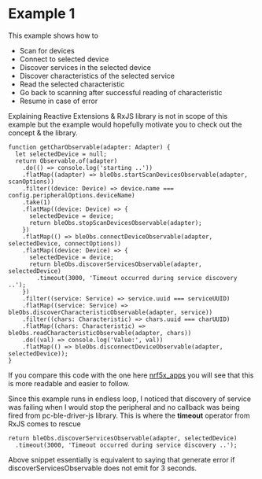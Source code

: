 # Example 1

This example shows how to
* Scan for devices
* Connect to selected device
* Discover services in the selected device
* Discover characteristics of the selected service
* Read the selected characteristic
* Go back to scanning after successful reading of characteristic
* Resume in case of error

Explaining Reactive Extensions & RxJS library is not in scope of this example but the example would hopefully
 motivate you to check out the concept & the library.

```
function getCharObservable(adapter: Adapter) {
  let selectedDevice = null;
  return Observable.of(adapter)
    .do(() => console.log('starting ..'))
    .flatMap((adapter) => bleObs.startScanDevicesObservable(adapter, scanOptions))
    .filter((device: Device) => device.name === config.peripheralOptions.deviceName)
    .take(1)
    .flatMap((device: Device) => {
      selectedDevice = device;
      return bleObs.stopScanDevicesObservable(adapter);
    })
    .flatMap(() => bleObs.connectDeviceObservable(adapter, selectedDevice, connectOptions))
    .flatMap((device: Device) => {
      selectedDevice = device;
      return bleObs.discoverServicesObservable(adapter, selectedDevice)
        .timeout(3000, 'Timeout occurred during service discovery ..');
    })
    .filter((service: Service) => service.uuid === serviceUUID)
    .flatMap((service: Service) => bleObs.discoverCharacteristicObservable(adapter, service))
    .filter((chars: Characteristic) => chars.uuid === charUUID)
    .flatMap((chars: Characteristic) => bleObs.readCharacteristicObservable(adapter, chars))
    .do((val) => console.log('Value:', val))
    .flatMap(() => bleObs.disconnectDeviceObservable(adapter, selectedDevice));
}
```

If you compare this code with the one here [nrf5x_apps](/../../nrf5x_apps/example1/index.js) you will
see that this is more readable and easier to follow.

Since this example runs in endless loop, I noticed that discovery of service was failing when I would stop the
peripheral and no callback was being fired from pc-ble-driver-js library. This is where the **timeout** operator
from RxJS comes to rescue

```
return bleObs.discoverServicesObservable(adapter, selectedDevice)
  .timeout(3000, 'Timeout occurred during service discovery ..');
```

Above snippet essentially is equivalent to saying that generate error if discoverServicesObservable does not emit for 3 seconds.
